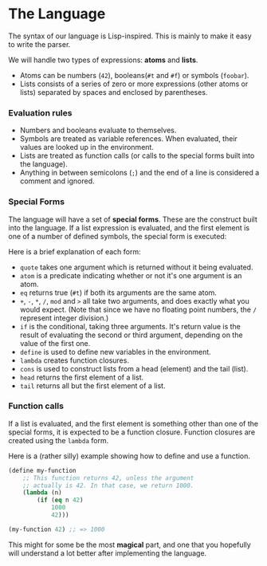 # The Language

The syntax of our language is Lisp-inspired. This is mainly to make it easy to write the parser.

We will handle two types of expressions: **atoms** and **lists**.

- Atoms can be numbers (`42`), booleans(`#t` and `#f`) or symbols (`foobar`).
- Lists consists of a series of zero or more expressions (other atoms or lists) separated by spaces and enclosed by parentheses.


### Evaluation rules

- Numbers and booleans evaluate to themselves.
- Symbols are treated as variable references. When evaluated, their values are looked up in the environment.
- Lists are treated as function calls (or calls to the special forms built into the language).
- Anything in between semicolons (`;`) and the end of a line is considered a comment and ignored.


### Special Forms

The language will have a set of **special forms**. These are the construct built into the language. If a list expression is evaluated, and the first element is one of a number of defined symbols, the special form is executed:

Here is a brief explanation of each form:

- `quote` takes one argument which is returned without it being evaluated.
- `atom` is a predicate indicating whether or not it's one argument is an atom.
- `eq` returns true (`#t`) if both its arguments are the same atom.
- `+`, `-`, `*`, `/`, `mod` and `>` all take two arguments, and does exactly what you would expect. (Note that since we have no floating point numbers, the `/` represent integer division.)
- `if` is the conditional, taking three arguments. It's return value is the result of evaluating the second or third argument, depending on the value of the first one.
- `define` is used to define new variables in the environment.
- `lambda` creates function closures.
- `cons` is used to construct lists from a head (element) and the tail (list).
- `head` returns the first element of a list.
- `tail` returns all but the first element of a list.


### Function calls

If a list is evaluated, and the first element is something other than one of the special forms, it is expected to be a function closure. Function closures are created using the `lambda` form.

Here is a (rather silly) example showing how to define and use a function.

```lisp
(define my-function
    ;; This function returns 42, unless the argument
    ;; actually is 42. In that case, we return 1000.
    (lambda (n)
        (if (eq n 42)
            1000
            42)))

(my-function 42) ;; => 1000
```

This might for some be the most **magical** part, and one that you hopefully will understand a lot better after implementing the language.
